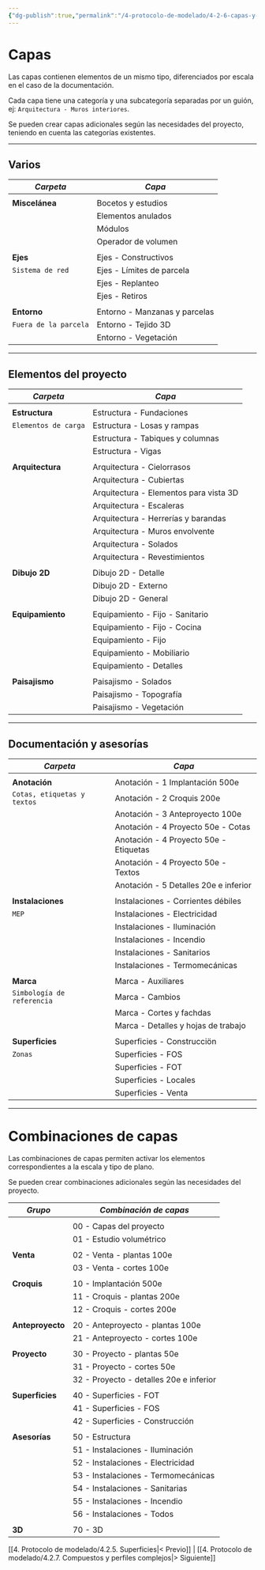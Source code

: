 ```yaml
---
{"dg-publish":true,"permalink":"/4-protocolo-de-modelado/4-2-6-capas-y-combinaciones-de-capas/","created":"2025-01-28T09:52:15.343-03:00","updated":"2025-01-29T19:19:50.306-03:00"}
---
```


# Capas

Las capas contienen elementos de un mismo tipo, diferenciados por escala en el caso de la documentación.

Cada capa tiene una categoría y una subcategoría separadas por un guión, ej: `Arquitectura - Muros interiores`.

Se pueden crear capas adicionales según las necesidades del proyecto, teniendo en cuenta las categorías existentes.

---
## Varios

| *Carpeta*             | *Capa*                        |
| --------------------- | ----------------------------- |
|                       |                               |
| **Miscelánea**        | Bocetos y estudios            |
|                       | Elementos anulados            |
|                       | Módulos                       |
|                       | Operador de volumen           |
|                       |                               |
| **Ejes**              | Ejes - Constructivos          |
| `Sistema de red`      | Ejes - Límites de parcela     |
|                       | Ejes - Replanteo              |
|                       | Ejes - Retiros                |
|                       |                               |
| **Entorno**           | Entorno - Manzanas y parcelas |
| `Fuera de la parcela` | Entorno - Tejido 3D           |
|                       | Entorno - Vegetación          |


---
## Elementos del proyecto


| *Carpeta*            | *Capa*                                 |
| -------------------- | -------------------------------------- |
|                      |                                        |
| **Estructura**       | Estructura - Fundaciones               |
| `Elementos de carga` | Estructura - Losas y rampas            |
|                      | Estructura - Tabiques y columnas       |
|                      | Estructura - Vigas                     |
|                      |                                        |
| **Arquitectura**     | Arquitectura - Cielorrasos             |
|                      | Arquitectura - Cubiertas               |
|                      | Arquitectura - Elementos para vista 3D |
|                      | Arquitectura - Escaleras               |
|                      | Arquitectura - Herrerías y barandas    |
|                      | Arquitectura - Muros envolvente        |
|                      | Arquitectura - Solados                 |
|                      | Arquitectura - Revestimientos          |
|                      |                                        |
| **Dibujo 2D**        | Dibujo 2D - Detalle                    |
|                      | Dibujo 2D - Externo                    |
|                      | Dibujo 2D - General                    |
|                      |                                        |
| **Equipamiento**     | Equipamiento - Fijo - Sanitario        |
|                      | Equipamiento - Fijo - Cocina           |
|                      | Equipamiento - Fijo                    |
|                      | Equipamiento - Mobiliario              |
|                      | Equipamiento - Detalles                |
|                      |                                        |
| **Paisajismo**       | Paisajismo - Solados                   |
|                      | Paisajismo - Topografía                |
|                      | Paisajismo - Vegetación                |


---
## Documentación y asesorías


| *Carpeta*                   | *Capa*                                 |
| --------------------------- | -------------------------------------- |
|                             |                                        |
| **Anotación**               | Anotación - 1 Implantación 500e        |
| `Cotas, etiquetas y textos` | Anotación - 2 Croquis 200e             |
|                             | Anotación - 3 Anteproyecto 100e        |
|                             | Anotación - 4 Proyecto 50e - Cotas     |
|                             | Anotación - 4 Proyecto 50e - Etiquetas |
|                             | Anotación - 4 Proyecto 50e - Textos    |
|                             | Anotación - 5 Detalles 20e e inferior  |
|                             |                                        |
| **Instalaciones**           | Instalaciones - Corrientes débiles     |
| `MEP`                       | Instalaciones - Electricidad           |
|                             | Instalaciones - Iluminación            |
|                             | Instalaciones - Incendio               |
|                             | Instalaciones - Sanitarios             |
|                             | Instalaciones - Termomecánicas         |
|                             |                                        |
| **Marca**                   | Marca - Auxiliares                     |
| `Simbología de referencia`  | Marca - Cambios                        |
|                             | Marca - Cortes y fachdas               |
|                             | Marca - Detalles y hojas de trabajo    |
|                             |                                        |
| **Superficies**             | Superficies - Construcciön             |
| `Zonas`                     | Superficies - FOS                      |
|                             | Superficies - FOT                      |
|                             | Superficies - Locales                  |
|                             | Superficies - Venta                    |

---

# Combinaciones de capas

Las combinaciones de capas permiten activar los elementos correspondientes a la escala y tipo de plano.

Se pueden crear combinaciones adicionales según las necesidades del proyecto.


| ***Grupo***      | *Combinación de capas*                  |
| ---------------- | --------------------------------------- |
|                  |                                         |
|                  | 00 - Capas del proyecto                 |
|                  | 01 - Estudio volumétrico                |
|                  |                                         |
| **Venta**        | 02 - Venta - plantas 100e               |
|                  | 03 - Venta - cortes 100e                |
|                  |                                         |
| **Croquis**      | 10 - Implantación 500e                  |
|                  | 11 - Croquis - plantas 200e             |
|                  | 12 - Croquis - cortes 200e              |
|                  |                                         |
| **Anteproyecto** | 20 - Anteproyecto - plantas 100e        |
|                  | 21 - Anteproyecto - cortes 100e         |
|                  |                                         |
| **Proyecto**     | 30 - Proyecto - plantas 50e             |
|                  | 31 - Proyecto - cortes 50e              |
|                  | 32 - Proyecto - detalles 20e e inferior |
|                  |                                         |
| **Superficies**  | 40 - Superficies - FOT                  |
|                  | 41 - Superficies - FOS                  |
|                  | 42 - Superficies - Construcción         |
|                  |                                         |
| **Asesorías**    | 50 - Estructura                         |
|                  | 51 - Instalaciones - Iluminación        |
|                  | 52 - Instalaciones - Electricidad       |
|                  | 53 - Instalaciones - Termomecánicas     |
|                  | 54 - Instalaciones - Sanitarias         |
|                  | 55 - Instalaciones - Incendio           |
|                  | 56 - Instalaciones - Todos              |
|                  |                                         |
| **3D**           | 70 - 3D                                 |

[[4. Protocolo de modelado/4.2.5. Superficies\|< Previo]] | [[4. Protocolo de modelado/4.2.7. Compuestos y perfiles complejos\|> Siguiente]]